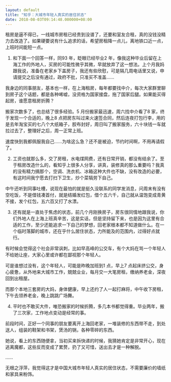 ```yaml
---
layout: default
title: "知乎：大城市年轻人真实的居住状态"
date: 2018-08-03T09:14:48.000000+08:00
---
```


租房是逼不得已，一线城市房租已经贵到没谱了，还要和室友合租，真的没钱没精力去改造了。如果硬要说有什么追求的话，希望房租降一点儿，离地铁口近一点，上班时间能短一点。

1. 和下面一个回答一样，同93 年，眨眼已经毕业2 年，像我这种毕业后留在上海工作的外地人，买房的可能性微乎其微，早就放弃了这一想法。上个月我妈跟我说，准备在老家乡下盖房子，我还有些欣慰，可是隔几周电话里又说，申请提交之后没有通过，政府不批，只准买不准盖……

我身边的同事朋友，基本也一样，在上海租房，每年都要找中介，每次大家群里聊到房子这个话题，都是各种唏嘘，没资格为国家接盘，拖了国家后腿。如果能买得起房，谁愿意租房折腾？

搬家次数多了，也总结了很多经验。5 月份搬家最迅速，周六找中介看了8 家，终于发现一个合适的，晚上8 点把房东叫过来火速签合同，然后连夜打包行李，用的是去年淘宝买的七八个大纸箱子，胶布封好，周日叫了搬家服务，六十块钱一车就拉过去了，整理好之后，周一正常上班。

速度快到我都佩服我自己……为啥这么急？还不是被迫，节约时间啊，不用再请假了。

2. 工资也就那么多，交了房租，水电煤网费，还有日常开销，都没有结余了。至于租房改造什么的，看知乎上很多人分享，讲真，装修真的那么重要吗？我真的没有精力搞那个，空调、洗衣机、冰箱这种大件也不缺，没有改造的必要，有这时间我宁愿去打扫下卫生，炒个菜犒劳下自己。

中午还听到同事吐槽，说现在最怕的就是挺久没联系的同学发消息，问周末有没有空吃饭，不是借钱凑首付，就是结婚发红包，借个五六千，自己就从温饱变成青黄不接，发个红包，五六百又打了水漂。

3. 还有就是一直处于焦虑的状态，前几个月刚换房子，房东很同情地跟我说，你们外地人在上海上班真辛苦，这是实话，但是坚持留下来，也是因为这里有合适的工作，至少还能追求一下自己的梦想，回老家根本都不知道做什么。在一个临时落脚的城市，还在乎什么居住状态，力所能及的范围内，过得好点就行。

有时候会觉得这个社会非常讽刺，比如早高峰的公交车，有个大妈在骂一个年轻人不给她让座，大家心里或许都在鄙视那个年轻人。

可是谁想过没有，这个年轻人，可能是昨晚加班到1 点，早上7 点起床挤公交，身心疲惫，从外地来大城市工作，兢兢业业，每月交一大笔房租，缴纳养老金，深夜回到出租屋。

而那个本地三套房的大妈，身体健康，早上还约了人一起打麻将，中午收下房租，下午去领养老金，晚上跳跳广场舞。

4. 平时也不敢买大件，唯恐搬家的时候折腾，多几本书都觉得重。毕业两年，搬了三次家，工作地点变动是经常的事。

前段时间，正好一个同事的朋友要离开上海回老家，一堆装修的东西带不走，到处送人，组装的鞋架和书架，煲汤的锅，各种零碎的东西。

她说，看上的东西随便拿，当初买来拆快递的时候，我猜她肯定是非常开心，现在逃离魔都，这些反而变成了累赘，扔了又可惜，送出去才是一种解脱。

……

无根之浮萍，我觉得这才是中国大城市年轻人真实的居住状态，不需要廉价的墙纸和家具来粉饰。

